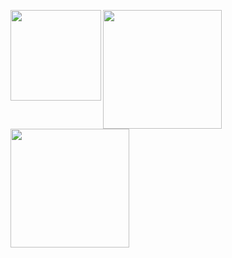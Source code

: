 <a href="https://github.com/mzhhzm/code"><img height="145px" align="left" src="https://github-readme-stats.vercel.app/api/pin/?username=mzhhzm&repo=code&locale=cn&theme=dark" /></a>
<a href="https://github.com/mzhhzm/"><img height="190px" align="left" src="https://github-readme-stats.vercel.app/api/?username=mzhhzm&show_icons=true&count_private=true&langs_count=3&locale=cn&theme=dark" /></a>
<a href="https://github.com/mzhhzm/"><img height="190px" align="left" src="https://github-readme-stats.vercel.app/api/top-langs/?username=mzhhzm&layout=compact&langs_count=10&locale=cn&theme=dark" /></a>
